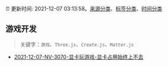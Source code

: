 :alarm_clock: 更新时间: 2021-12-07 03:13:58。[来源分类](../README.md)、[标签分类](../TAGS.md)、[时间分类](../TIMELINE.md)

## 游戏开发


> 关键字：`游戏`、`Three.js`、`Create.js`、`Matter.js`



- [2021-12-07-NV-3070-显卡玩游戏-显卡占用始终上不去](https://www.v2ex.com/t/820541) 